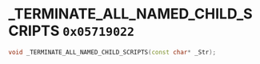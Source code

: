 # _TERMINATE_ALL_NAMED_CHILD_SCRIPTS `0x05719022`

```cpp
void _TERMINATE_ALL_NAMED_CHILD_SCRIPTS(const char* _Str);
```